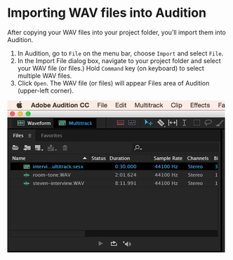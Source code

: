# Importing WAV files into Audition

After copying your WAV files into your project folder, you’ll import them into Audition.

1. In Audition, go to `File` on the menu bar, choose `Import` and select `File`. 
2. In the Import File dialog box, navigate to your project folder and select your WAV file \(or files.\) Hold `Command` key \(on keyboard\) to select multiple WAV files.
3. Click `Open`. The WAV file \(or files\) will appear Files area of Audition \(upper-left corner\).

![](/assets/importing-wav-files-into-audition.png)

